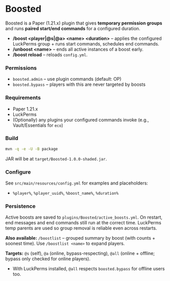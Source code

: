 # Boosted

Boosted is a Paper (1.21.x) plugin that gives **temporary permission groups** and runs **paired start/end commands** for a configured duration.

- **/boost &lt;player|@s|@a&gt; &lt;name&gt; &lt;duration&gt;** – applies the configured LuckPerms group + runs start commands, schedules end commands.
- **/unboost &lt;name&gt;** – ends all active instances of a boost early.
- **/boost reload** – reloads `config.yml`.

### Permissions

- `boosted.admin` – use plugin commands (default: OP)
- `boosted.bypass` – players with this are never targeted by boosts

### Requirements

- Paper 1.21.x
- LuckPerms
- (Optionally) any plugins your configured commands invoke (e.g., Vault/Essentials for `eco`)

### Build

```bash
mvn -q -e -U -B package
```
JAR will be at `target/Boosted-1.0.0-shaded.jar`.

### Configure

See `src/main/resources/config.yml` for examples and placeholders:
- `%player%`, `%player_uuid%`, `%boost_name%`, `%duration%`

### Persistence

Active boosts are saved to `plugins/Boosted/active_boosts.yml`. On restart, end messages and end commands still run at the correct time. LuckPerms temp parents are used so group removal is reliable even across restarts.


**Also available:** `/boostlist` – grouped summary by boost (with counts + soonest time). Use `/boostlist <name>` to expand players.

**Targets:** `@s` (self), `@a` (online, bypass-respecting), `@all` (online + offline; bypass only checked for online players).

- With LuckPerms installed, `@all` respects `boosted.bypass` for offline users too.